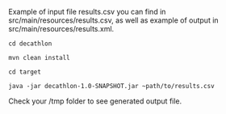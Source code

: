 Example of input file results.csv you can find in src/main/resources/results.csv,
as well as example of output in src/main/resources/results.xml.

`cd decathlon`

`mvn clean install`

`cd target`

`java -jar decathlon-1.0-SNAPSHOT.jar ~path/to/results.csv`

Check your /tmp folder to see generated output file.